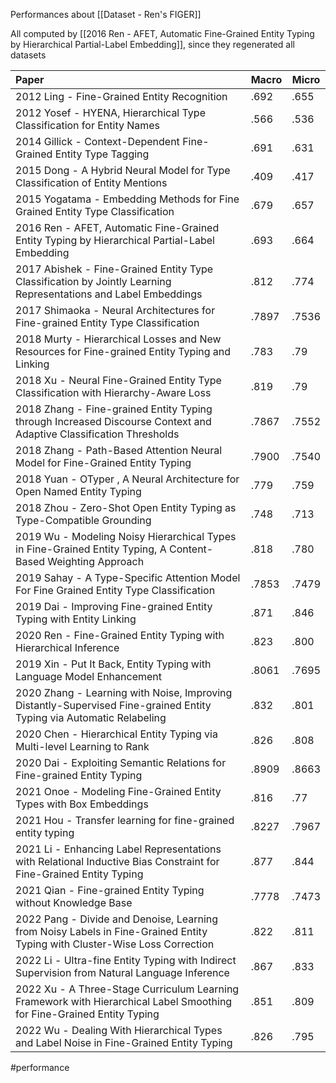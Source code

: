 Performances about [[Dataset - Ren's FIGER]]

All computed by [[2016 Ren - AFET, Automatic Fine-Grained Entity Typing by Hierarchical Partial-Label Embedding]], since they regenerated all datasets

| Paper                                                                                                                | Macro | Micro |
|:-------------------------------------------------------------------------------------------------------------------- | ----- | ----- |
| 2012 Ling - Fine-Grained Entity Recognition                                                                          | .692  | .655  |
| 2012 Yosef - HYENA, Hierarchical Type Classification for Entity Names                                                | .566  | .536  |
| 2014 Gillick - Context-Dependent Fine-Grained Entity Type Tagging                                                    | .691  | .631  |
| 2015 Dong - A Hybrid Neural Model for Type Classification of Entity Mentions                                         | .409  | .417  |
| 2015 Yogatama - Embedding Methods for Fine Grained Entity Type Classification                                        | .679  | .657  |
| 2016 Ren - AFET, Automatic Fine-Grained Entity Typing by Hierarchical Partial-Label Embedding                        | .693  | .664  |
| 2017 Abishek - Fine-Grained Entity Type Classification by Jointly Learning Representations and Label Embeddings      | .812  | .774  |
| 2017 Shimaoka - Neural Architectures for Fine-grained Entity Type Classification                                     | .7897 | .7536 |
| 2018 Murty - Hierarchical Losses and New Resources for Fine-grained Entity Typing and Linking                        | .783  | .79   |
| 2018 Xu - Neural Fine-Grained Entity Type Classification with Hierarchy-Aware Loss                                   | .819  | .79   |
| 2018 Zhang - Fine-grained Entity Typing through Increased Discourse Context and Adaptive Classification Thresholds   | .7867 | .7552 |
| 2018 Zhang - Path-Based Attention Neural Model for Fine-Grained Entity Typing   | .7900 | .7540 |
| 2018 Yuan - OTyper , A Neural Architecture for Open Named Entity Typing                                              | .779  | .759  |
| 2018 Zhou - Zero-Shot Open Entity Typing as Type-Compatible Grounding                                              | .748  | .713  |
| 2019 Wu - Modeling Noisy Hierarchical Types in Fine-Grained Entity Typing, A Content-Based Weighting Approach        | .818  | .780  |
| 2019 Sahay - A Type-Specific Attention Model For Fine Grained Entity Type Classification                             | .7853 | .7479 |
| 2019 Dai - Improving Fine-grained Entity Typing with Entity Linking                                                  | .871  | .846  |
| 2020 Ren - Fine-Grained Entity Typing with Hierarchical Inference                                                    | .823  | .800  |
| 2019 Xin - Put It Back, Entity Typing with Language Model Enhancement                                                | .8061 | .7695 | 
| 2020 Zhang - Learning with Noise, Improving Distantly-Supervised Fine-grained Entity Typing via Automatic Relabeling | .832  | .801  |
| 2020 Chen - Hierarchical Entity Typing via Multi-level Learning to Rank                                                    | .826  | .808  |
| 2020 Dai - Exploiting Semantic Relations for Fine-grained Entity Typing                                              | .8909 | .8663 |
| 2021 Onoe - Modeling Fine-Grained Entity Types with Box Embeddings                                                   | .816  | .77   |
| 2021 Hou - Transfer learning for fine-grained entity typing                                                          | .8227 | .7967 |
| 2021 Li - Enhancing Label Representations with Relational Inductive Bias Constraint for Fine-Grained Entity Typing   | .877  | .844  |
| 2021 Qian - Fine-grained Entity Typing without Knowledge Base   | .7778  | .7473  |
| 2022 Pang - Divide and Denoise, Learning from Noisy Labels in Fine-Grained Entity Typing with Cluster-Wise Loss Correction       | .822      | .811
| 2022 Li - Ultra-fine Entity Typing with Indirect Supervision from Natural Language Inference       | .867      | .833
| 2022 Xu - A Three-Stage Curriculum Learning Framework with Hierarchical Label Smoothing for Fine-Grained Entity Typing       | .851      | .809
| 2022 Wu - Dealing With Hierarchical Types and Label Noise in Fine-Grained Entity Typing       | .826      | .795
 
#performance 